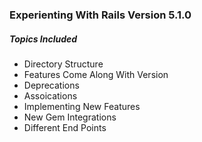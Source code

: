### Experienting With Rails Version 5.1.0

##### Topics Included

- Directory Structure
- Features Come Along With Version
- Deprecations
- Assoications
- Implementing New Features
- New Gem Integrations
- Different End Points
